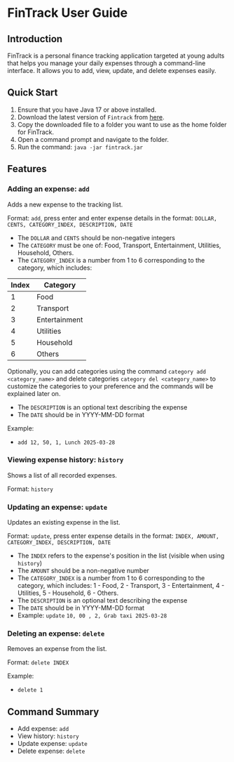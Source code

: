 # FinTrack User Guide

## Introduction

FinTrack is a personal finance tracking application targeted at young adults
that helps you manage your daily expenses through
a command-line interface. It allows you to add, view, update, and delete expenses easily.

## Quick Start

1. Ensure that you have Java 17 or above installed.
2. Download the latest version of `Fintrack`
   from [here](https://github.com/AY2425S2-CS2113-W12-3/tp/releases/download/A-Jar/tp.jar).
3. Copy the downloaded file to a folder you want to use as the home folder for FinTrack.
4. Open a command prompt and navigate to the folder.
5. Run the command: `java -jar fintrack.jar`

## Features

### Adding an expense: `add`

Adds a new expense to the tracking list.

Format: `add`, press enter and
enter expense details in the format: `DOLLAR, CENTS, CATEGORY_INDEX, DESCRIPTION, DATE`

* The `DOLLAR` and `CENTS` should be non-negative integers
* The `CATEGORY` must be one of: Food, Transport, Entertainment, Utilities, Household, Others.
* The `CATEGORY_INDEX` is a number from 1 to 6 corresponding to the category,
  which includes:

| Index | Category      |
 |-------|---------------|
| 1     | Food          |
| 2     | Transport     |
| 3     | Entertainment |
| 4     | Utilities     |
| 5     | Household     |
| 6     | Others        | 

Optionally, you can add categories using the command `category add <category_name>` and delete categories `category del
 <category_name>` to customize the categories to your preference and the commands will be explained later on.

* The `DESCRIPTION` is an optional text describing the expense
* The `DATE` should be in YYYY-MM-DD format

Example:

* `add 12, 50, 1, Lunch 2025-03-28`

### Viewing expense history: `history`

Shows a list of all recorded expenses.

Format: `history`

### Updating an expense: `update`

Updates an existing expense in the list.

Format: `update`,
press enter
expense details in the format: `INDEX, AMOUNT, CATEGORY_INDEX, DESCRIPTION, DATE`

* The `INDEX` refers to the expense's position in the list (visible when using `history`)
* The `AMOUNT` should be a non-negative number
* The `CATEGORY_INDEX` is a number from 1 to 6 corresponding to the category,
  which includes: 1 - Food, 2 - Transport, 3 - Entertainment, 4 - Utilities, 5 - Household, 6 - Others.
* The `DESCRIPTION` is an optional text describing the expense
* The `DATE` should be in YYYY-MM-DD format
* Example: `update` `10, 00 , 2, Grab taxi 2025-03-28`

### Deleting an expense: `delete`

Removes an expense from the list.

Format: `delete INDEX`

Example:

* `delete 1`

## Command Summary

* Add expense: `add`
* View history: `history`
* Update expense: `update`
* Delete expense: `delete`